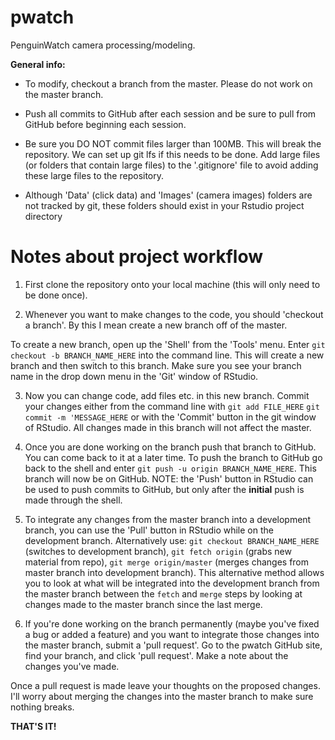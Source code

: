 # pwatch
PenguinWatch camera processing/modeling.

**General info:**

- To modify, checkout a branch from the master. Please do not work on the master branch.

- Push all commits to GitHub after each session and be sure to pull from GitHub before beginning each session.

- Be sure you DO NOT commit files larger than 100MB. This will break the repository. We can set up git lfs if this needs to be done. Add large files (or folders that contain large files) to the '.gitignore' file to avoid adding these large files to the repository.

- Although 'Data' (click data) and 'Images' (camera images) folders are not tracked by git, these folders should exist in your Rstudio project directory


# Notes about project workflow
1) First clone the repository onto your local machine (this will only need to be done once).


2) Whenever you want to make changes to the code, you should 'checkout a branch'. By this I mean create a new branch off of the master. 

To create a new branch, open up the 'Shell' from the 'Tools' menu. Enter `git checkout -b BRANCH_NAME_HERE` into the command line. This will create a new branch and then switch to this branch. Make sure you see your branch name in the drop down menu in the 'Git' window of RStudio.


3) Now you can change code, add files etc. in this new branch. Commit your changes either from the command line with `git add FILE_HERE` `git commit -m 'MESSAGE_HERE` or with the 'Commit' button in the git window of RStudio. All changes made in this branch will not affect the master.


4) Once you are done working on the branch push that branch to GitHub. You can come back to it at a later time. To push the branch to GitHub go back to the shell and enter `git push -u origin BRANCH_NAME_HERE`. This branch will now be on GitHub. NOTE: the 'Push' button in RStudio can be used to push commits to GitHub, but only after the **initial** push is made through the shell.


5) To integrate any changes from the master branch into a development branch, you can use the 'Pull' button in RStudio while on the development branch. Alternatively use: `git checkout BRANCH_NAME_HERE` (switches to development branch), `git fetch origin` (grabs new material from repo), `git merge origin/master` (merges changes from master branch into development branch). This alternative method allows you to look at what will be integrated into the development branch from the master branch between the `fetch` and `merge` steps by looking at changes made to the master branch since the last merge.


6) If you're done working on the branch permanently (maybe you've fixed a bug or added a feature) and you want to integrate those changes into the master branch, submit a 'pull request'. Go to the pwatch GitHub site, find your branch, and click 'pull request'. Make a note about the changes you've made.

Once a pull request is made leave your thoughts on the proposed changes. I'll worry about merging the changes into the master branch to make sure nothing breaks.

**THAT'S IT!**

